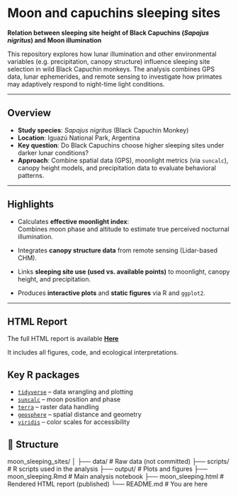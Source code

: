 # Moon and capuchins sleeping sites

**Relation between sleeping site height of Black Capuchins (_Sapajus nigritus_) and Moon illumination**

This repository explores how lunar illumination and other environmental variables (e.g. precipitation, canopy structure) influence sleeping site selection in wild Black Capuchin monkeys. The analysis combines GPS data, lunar ephemerides, and remote sensing to investigate how primates may adaptively respond to night-time light conditions.

---

## Overview

- **Study species**: _Sapajus nigritus_ (Black Capuchin Monkey)
- **Location**: Iguazú National Park, Argentina
- **Key question**: Do Black Capuchins choose higher sleeping sites under darker lunar conditions?
- **Approach**: Combine spatial data (GPS), moonlight metrics (via `suncalc`), canopy height models, and precipitation data to evaluate behavioral patterns.

---

## Highlights

- Calculates **effective moonlight index**:  
  Combines moon phase and altitude to estimate true perceived nocturnal illumination.

- Integrates **canopy structure data** from remote sensing (Lidar-based CHM).

- Links **sleeping site use (used vs. available points)** to moonlight, canopy height, and precipitation.

- Produces **interactive plots** and **static figures** via R and `ggplot2`.

---

## HTML Report

The full HTML report is available **[Here](https://valentinzarate.github.io/moon_sleeping_sites/moon_sleeping.html)**

It includes all figures, code, and ecological interpretations.

## Key R packages

- [`tidyverse`](https://www.tidyverse.org/) – data wrangling and plotting  
- [`suncalc`](https://cran.r-project.org/web/packages/suncalc/) – moon position and phase  
- [`terra`](https://rspatial.org/terra/) – raster data handling  
- [`geosphere`](https://cran.r-project.org/web/packages/geosphere/) – spatial distance and geometry  
- [`viridis`](https://cran.r-project.org/web/packages/viridis/) – color scales for accessibility  

## 📁 Structure
moon_sleeping_sites/
│
├── data/ # Raw data (not committed)
├── scripts/ # R scripts used in the analysis
├── output/ # Plots and figures
├── moon_sleeping.Rmd # Main analysis notebook
├── moon_sleeping.html # Rendered HTML report (published)
└── README.md # You are here

